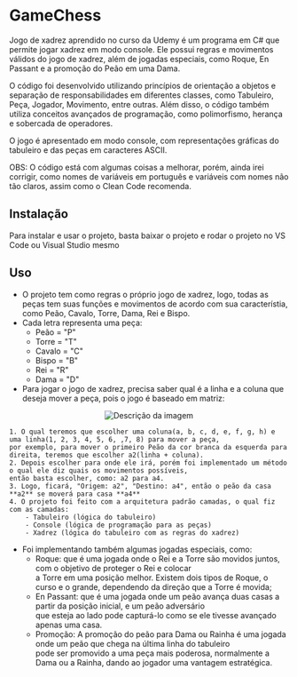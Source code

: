 # GameChess
Jogo de xadrez aprendido no curso da Udemy é um programa em C# que permite jogar xadrez em modo console. Ele possui regras e movimentos válidos do jogo de xadrez, além de jogadas especiais, como Roque, En Passant e a promoção do Peão em uma Dama.

O código foi desenvolvido utilizando princípios de orientação a objetos e separação de responsabilidades em diferentes classes, como Tabuleiro, Peça, Jogador, Movimento, entre outras. Além disso, o código também utiliza conceitos avançados de programação, como polimorfismo, herança e sobercada de operadores.

O jogo é apresentado em modo console, com representações gráficas do tabuleiro e das peças em caracteres ASCII.

OBS: O código está com algumas coisas a melhorar, porém, ainda irei corrigir, como nomes de variáveis em português e variáveis com nomes não tão claros, assim como o Clean Code recomenda.

## Instalação

Para instalar e usar o projeto, basta baixar o projeto e rodar o projeto no VS Code ou Visual Studio mesmo

## Uso

- O projeto tem como regras o próprio jogo de xadrez, logo, todas as peças tem suas funções e movimentos de acordo com sua característia, como Peão, Cavalo, Torre, Dama, Rei e Bispo.
- Cada letra representa uma peça:
    - Peão = "P"
    - Torre = "T"
    - Cavalo = "C"
    - Bispo = "B"
    - Rei = "R"
    - Dama = "D"
- Para jogar o jogo de xadrez, precisa saber qual é a linha e a coluna que deseja mover a peça, pois o jogo é baseado em matriz:


<p align="center">
  <img src="Assets/Img/image.png" alt="Descrição da imagem">
</p>

    1. O qual teremos que escolher uma coluna(a, b, c, d, e, f, g, h) e uma linha(1, 2, 3, 4, 5, 6, ,7, 8) para mover a peça,
    por exemplo, para mover o primeiro Peão da cor branca da esquerda para direita, teremos que escolher a2(linha + coluna).
    2. Depois escolher para onde ele irá, porém foi implementado um método o qual ele diz quais os movimentos possíveis,
    então basta escolher, como: a2 para a4.
    3. Logo, ficará, "Origem: a2", "Destino: a4", então o peão da casa **a2** se moverá para casa **a4**
    4. O projeto foi feito com a arquitetura padrão camadas, o qual fiz com as camadas:
        - Tabuleiro (lógica do tabuleiro)
        - Console (lógica de programação para as peças)
        - Xadrez (lógica do tabuleiro com as regras do xadrez)

- Foi implementando também algumas jogadas especiais, como:
    - Roque: que é uma jogada onde o Rei e a Torre são movidos juntos, com o objetivo de proteger o Rei e colocar <br>
    a Torre em uma posição melhor. Existem dois tipos de Roque, o curso e o grande, dependendo da direção que a Torre é movida;
    - En Passant: que é uma jogada onde um peão avança duas casas a partir da posição inicial, e um peão adversário <br>
    que esteja ao lado pode capturá-lo como se ele tivesse avançado apenas uma casa.
    - Promoção: A promoção do peão para Dama ou Rainha é uma jogada onde um peão que chega na última linha do tabuleiro <br>
    pode ser promovido a uma peça mais poderosa, normalmente a Dama ou a Rainha, dando ao jogador uma vantagem estratégica.


